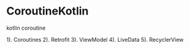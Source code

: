 # CoroutineKotlin
kotlin coroutine

1). Coroutines
2). Retrofit 
3). ViewModel
4). LiveData 
5). RecyclerView
